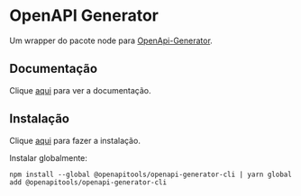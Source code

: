 # OpenAPI Generator

Um wrapper do pacote node para [OpenApi-Generator](https://github.com/OpenAPITools/openapi-generator).

## Documentação

Clique [aqui](https://github.com/openapitools/openapi-generator-cli) para ver a documentação.

## Instalação

Clique [aqui](https://www.npmjs.com/package/@openapitools/openapi-generator-cli) para fazer a instalação.

Instalar globalmente:

```
npm install --global @openapitools/openapi-generator-cli | yarn global add @openapitools/openapi-generator-cli
```